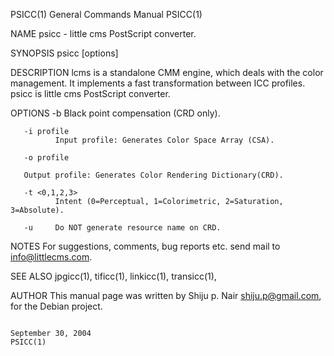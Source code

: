 PSICC(1)                                                                                   General Commands Manual                                                                                   PSICC(1)

NAME
       psicc - little cms PostScript converter.

SYNOPSIS
       psicc [options]

DESCRIPTION
       lcms is a standalone CMM engine, which deals with the color management.  It implements a fast transformation between ICC profiles.  psicc is little cms PostScript converter.

OPTIONS
       -b     Black point compensation (CRD only).

       -i profile
              Input profile: Generates Color Space Array (CSA).

       -o profile

       Output profile: Generates Color Rendering Dictionary(CRD).

       -t <0,1,2,3>
              Intent (0=Perceptual, 1=Colorimetric, 2=Saturation, 3=Absolute).

       -u     Do NOT generate resource name on CRD.

NOTES
       For suggestions, comments, bug reports etc. send mail to info@littlecms.com.

SEE ALSO
       jpgicc(1), tificc(1), linkicc(1), transicc(1),

AUTHOR
       This manual page was written by Shiju p. Nair <shiju.p@gmail.com>, for the Debian project.

                                                                                              September 30, 2004                                                                                     PSICC(1)
